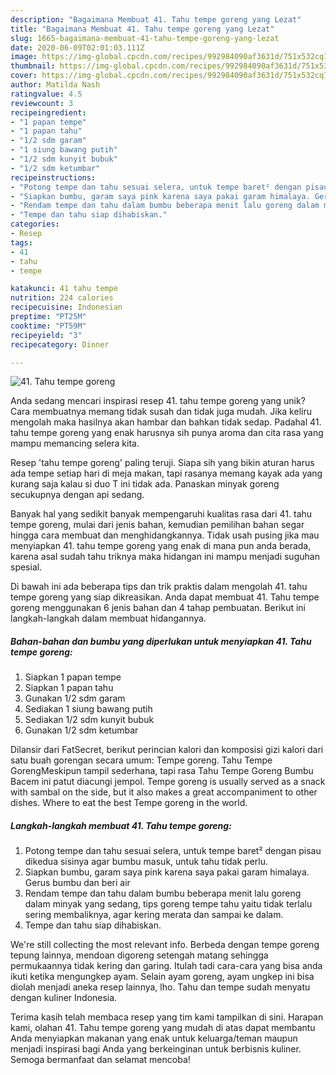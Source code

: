 ```yaml
---
description: "Bagaimana Membuat 41. Tahu tempe goreng yang Lezat"
title: "Bagaimana Membuat 41. Tahu tempe goreng yang Lezat"
slug: 1665-bagaimana-membuat-41-tahu-tempe-goreng-yang-lezat
date: 2020-06-09T02:01:03.111Z
image: https://img-global.cpcdn.com/recipes/992984090af3631d/751x532cq70/41-tahu-tempe-goreng-foto-resep-utama.jpg
thumbnail: https://img-global.cpcdn.com/recipes/992984090af3631d/751x532cq70/41-tahu-tempe-goreng-foto-resep-utama.jpg
cover: https://img-global.cpcdn.com/recipes/992984090af3631d/751x532cq70/41-tahu-tempe-goreng-foto-resep-utama.jpg
author: Matilda Nash
ratingvalue: 4.5
reviewcount: 3
recipeingredient:
- "1 papan tempe"
- "1 papan tahu"
- "1/2 sdm garam"
- "1 siung bawang putih"
- "1/2 sdm kunyit bubuk"
- "1/2 sdm ketumbar"
recipeinstructions:
- "Potong tempe dan tahu sesuai selera, untuk tempe baret² dengan pisau dikedua sisinya agar bumbu masuk, untuk tahu tidak perlu."
- "Siapkan bumbu, garam saya pink karena saya pakai garam himalaya. Gerus bumbu dan beri air"
- "Rendam tempe dan tahu dalam bumbu beberapa menit lalu goreng dalam minyak yang sedang, tips goreng tempe tahu yaitu tidak terlalu sering membaliknya, agar kering merata dan sampai ke dalam."
- "Tempe dan tahu siap dihabiskan."
categories:
- Resep
tags:
- 41
- tahu
- tempe

katakunci: 41 tahu tempe 
nutrition: 224 calories
recipecuisine: Indonesian
preptime: "PT25M"
cooktime: "PT59M"
recipeyield: "3"
recipecategory: Dinner

---
```



![41. Tahu tempe goreng](https://img-global.cpcdn.com/recipes/992984090af3631d/751x532cq70/41-tahu-tempe-goreng-foto-resep-utama.jpg)

Anda sedang mencari inspirasi resep 41. tahu tempe goreng yang unik? Cara membuatnya memang tidak susah dan tidak juga mudah. Jika keliru mengolah maka hasilnya akan hambar dan bahkan tidak sedap. Padahal 41. tahu tempe goreng yang enak harusnya sih punya aroma dan cita rasa yang mampu memancing selera kita.

Resep &#39;tahu tempe goreng&#39; paling teruji. Siapa sih yang bikin aturan harus ada tempe setiap hari di meja makan, tapi rasanya memang kayak ada yang kurang saja kalau si duo T ini tidak ada. Panaskan minyak goreng secukupnya dengan api sedang.

Banyak hal yang sedikit banyak mempengaruhi kualitas rasa dari 41. tahu tempe goreng, mulai dari jenis bahan, kemudian pemilihan bahan segar hingga cara membuat dan menghidangkannya. Tidak usah pusing jika mau menyiapkan 41. tahu tempe goreng yang enak di mana pun anda berada, karena asal sudah tahu triknya maka hidangan ini mampu menjadi suguhan spesial.


Di bawah ini ada beberapa tips dan trik praktis dalam mengolah 41. tahu tempe goreng yang siap dikreasikan. Anda dapat membuat 41. Tahu tempe goreng menggunakan 6 jenis bahan dan 4 tahap pembuatan. Berikut ini langkah-langkah dalam membuat hidangannya.

<!--inarticleads1-->

##### Bahan-bahan dan bumbu yang diperlukan untuk menyiapkan 41. Tahu tempe goreng:

1. Siapkan 1 papan tempe
1. Siapkan 1 papan tahu
1. Gunakan 1/2 sdm garam
1. Sediakan 1 siung bawang putih
1. Sediakan 1/2 sdm kunyit bubuk
1. Gunakan 1/2 sdm ketumbar


Dilansir dari FatSecret, berikut perincian kalori dan komposisi gizi kalori dari satu buah gorengan secara umum: Tempe goreng. Tahu Tempe GorengMeskipun tampil sederhana, tapi rasa Tahu Tempe Goreng Bumbu Bacem ini patut diacungi jempol. Tempe goreng is usually served as a snack with sambal on the side, but it also makes a great accompaniment to other dishes. Where to eat the best Tempe goreng in the world. 

<!--inarticleads2-->

##### Langkah-langkah membuat 41. Tahu tempe goreng:

1. Potong tempe dan tahu sesuai selera, untuk tempe baret² dengan pisau dikedua sisinya agar bumbu masuk, untuk tahu tidak perlu.
1. Siapkan bumbu, garam saya pink karena saya pakai garam himalaya. Gerus bumbu dan beri air
1. Rendam tempe dan tahu dalam bumbu beberapa menit lalu goreng dalam minyak yang sedang, tips goreng tempe tahu yaitu tidak terlalu sering membaliknya, agar kering merata dan sampai ke dalam.
1. Tempe dan tahu siap dihabiskan.


We&#39;re still collecting the most relevant info. Berbeda dengan tempe goreng tepung lainnya, mendoan digoreng setengah matang sehingga permukaannya tidak kering dan garing. Itulah tadi cara-cara yang bisa anda ikuti ketika mengungkep ayam. Selain ayam goreng, ayam ungkep ini bisa diolah menjadi aneka resep lainnya, lho. Tahu dan tempe sudah menyatu dengan kuliner Indonesia. 

Terima kasih telah membaca resep yang tim kami tampilkan di sini. Harapan kami, olahan 41. Tahu tempe goreng yang mudah di atas dapat membantu Anda menyiapkan makanan yang enak untuk keluarga/teman maupun menjadi inspirasi bagi Anda yang berkeinginan untuk berbisnis kuliner. Semoga bermanfaat dan selamat mencoba!
